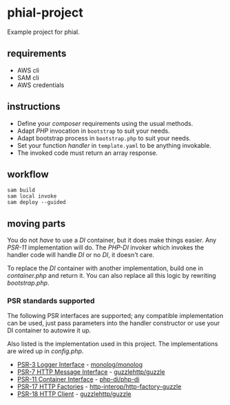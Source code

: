 # phial-project

Example project for phial.

## requirements

* AWS cli
* SAM cli
* AWS credentials

## instructions

* Define your _composer_ requirements using the usual methods.
* Adapt _PHP_ invocation in `bootstrap` to suit your needs.
* Adapt bootstrap process in `bootstrap.php` to suit your needs.
* Set your function _handler_ in `template.yaml` to be anything invokable.
* The invoked code must return an array response.

## workflow

```
sam build
sam local invoke
sam deploy --guided
```

## moving parts

You do not _have_ to use a _DI_ container, but it does make things easier. Any _PSR-11_ implementation will do. The _PHP-DI_ invoker which invokes the handler code will handle _DI_ or no _DI_, it doesn't care.

To replace the _DI_ container with another implementation, build one in _container.php_ and return it. You can also replace all this logic by rewriting _bootstrap.php_.

### PSR standards supported

The following PSR interfaces are supported; any compatible implementation can be used, just pass parameters into the handler constructor or use your DI container to autowire it up.

Also listed is the implementation used in this project. The implementations are wired up in _config.php_.

* [PSR-3 Logger Interface](https://www.php-fig.org/psr/psr-3) - [monolog/monolog](https://packagist.org/packages/monolog/monolog)
* [PSR-7 HTTP Message Interface](https://www.php-fig.org/psr/psr-7) - [guzzlehttp/guzzle](https://packagist.org/packages/guzzlehttp/guzzle)
* [PSR-11 Container Interface](https://www.php-fig.org/psr/psr-11) - [php-di/php-di](https://packagist.org/packages/php-di/php-di)
* [PSR-17 HTTP Factories](https://www.php-fig.org/psr/psr-17) - [http-interop/http-factory-guzzle](https://packagist.org/packages/http-interop/http-factory-guzzle)
* [PSR-18 HTTP Client](https://www.php-fig.org/psr/psr-18) - [guzzlehttp/guzzle](https://packagist.org/packages/guzzlehttp/guzzle)
